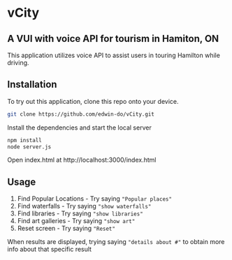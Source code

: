 # vCity 
## A VUI with voice API for tourism in Hamiton, ON

This application utilizes voice API to assist users in touring Hamilton while driving. 

## Installation

To try out this application, clone this repo onto your device. 

```bash
git clone https://github.com/edwin-do/vCity.git
```

Install the dependencies and start the local server

```bash
npm install
node server.js
```

Open index.html at 
http://localhost:3000/index.html

## Usage

1. Find Popular Locations - Try saying `"Popular places"`
2. Find waterfalls - Try saying `"show waterfalls"`
3. Find libraries - Try saying `"show libraries"`
4. Find art galleries - Try saying `"show art"`
5. Reset screen - Try saying `"Reset"`

When results are displayed, trying saying `"details about #"` to obtain more info about that specific result






